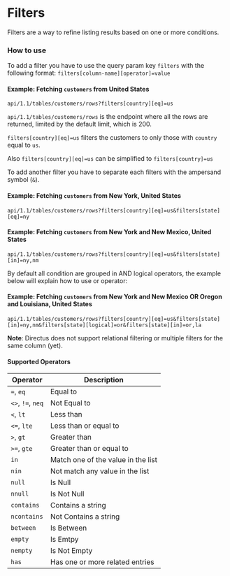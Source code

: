 # Filters

Filters are a way to refine listing results based on one or more conditions.

### How to use

To add a filter you have to use the query param key `filters` with the following format: `filters[column-name][operator]=value`


#### Example: Fetching `customers` from United States

`api/1.1/tables/customers/rows?filters[country][eq]=us`

`api/1.1/tables/customers/rows` is the endpoint where all the rows are returned, limited by the default limit, which is 200.

`filters[country][eq]=us` filters the customers to only those with `country` equal to `us`.

Also `filters[country][eq]=us` can be simplified to `filters[country]=us`

To add another filter you have to separate each filters with the ampersand symbol (`&`).

#### Example: Fetching `customers` from New York, United States

`api/1.1/tables/customers/rows?filters[country][eq]=us&filters[state][eq]=ny`

#### Example: Fetching `customers` from New York and New Mexico, United States

`api/1.1/tables/customers/rows?filters[country][eq]=us&filters[state][in]=ny,nm`

By default all condition are grouped in AND logical operators, the example below will explain how to use or operator:

#### Example: Fetching `customers` from New York and New Mexico OR Oregon and Louisiana, United States

`api/1.1/tables/customers/rows?filters[country][eq]=us&filters[state][in]=ny,nm&filters[state][logical]=or&filters[state][in]=or,la`

**Note**: Directus does not support relational filtering or multiple filters for the same column (yet).

#### Supported Operators

Operator                | Description
----------------------- | ----------------------
`=`, `eq`               | Equal to
`<>`, `!=`, `neq`       | Not Equal to
`<`, `lt`               | Less than
`<=`, `lte`             | Less than or equal to
`>`, `gt`               | Greater than
`>=`, `gte`             | Greater than or equal to
`in`                    | Match one of the value in the list
`nin`                   | Not match any value in the list
`null`                  | Is Null
`nnull`                 | Is Not Null
`contains`              | Contains a string
`ncontains`             | Not Contains a string
`between`               | Is Between
`empty`                 | Is Emtpy
`nempty`                | Is Not Empty
`has`                   | Has one or more related entries
